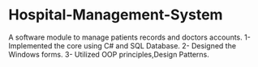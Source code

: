 # Hospital-Management-System
A software module to manage patients records and doctors accounts.
1- Implemented the core using C# and SQL Database.
2- Designed the Windows forms.
3- Utilized OOP principles,Design Patterns.
